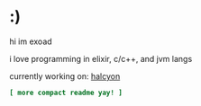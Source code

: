 # :)

hi im exoad

i love programming in elixir, c/c++, and jvm langs

currently working on: [halcyon](https://halcyoninae.github.io/.github/)

```ini
[ more compact readme yay! ]
```
